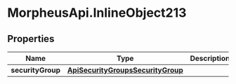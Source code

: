 # MorpheusApi.InlineObject213

## Properties

Name | Type | Description | Notes
------------ | ------------- | ------------- | -------------
**securityGroup** | [**ApiSecurityGroupsSecurityGroup**](ApiSecurityGroupsSecurityGroup.md) |  | 


